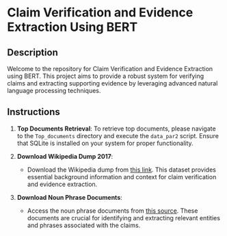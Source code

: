 # Claim Verification and Evidence Extraction Using BERT

## Description

Welcome to the repository for Claim Verification and Evidence Extraction using BERT. This project aims to provide a robust system for verifying claims and extracting supporting evidence by leveraging advanced natural language processing techniques.

## Instructions

1. **Top Documents Retrieval**: To retrieve top documents, please navigate to the `Top_documents` directory and execute the `data_par2` script. Ensure that SQLite is installed on your system for proper functionality.

2. **Download Wikipedia Dump 2017**:
   - Download the Wikipedia dump from [this link](https://fever.ai/download/fever/wiki-pages.zip). This dataset provides essential background information and context for claim verification and evidence extraction.

3. **Download Noun Phrase Documents**:
   - Access the noun phrase documents from [this source](https://public.ukp.informatik.tu-darmstadt.de/fever-2018-team-athene/document_retrieval_datasets.zip). These documents are crucial for identifying and extracting relevant entities and phrases associated with the claims.

